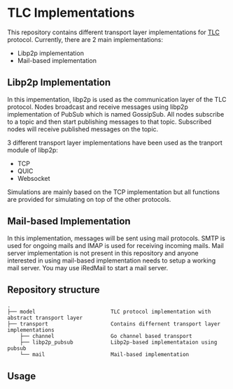 # TLC Implementations
This repository contains different transport layer implementations for [TLC](https://arxiv.org/abs/1907.07010) protocol.
 Currently, there are 2 main implementations:
* Libp2p implementation
* Mail-based implementation

## Libp2p Implementation
In this impementation, libp2p is used as the communication layer of the TLC protocol. Nodes broadcast and receive messages 
using libp2p implementation of PubSub which is named GossipSub. All nodes subscribe to a topic and then start publishing 
messages to that topic. Subscribed nodes will receive published messages on the topic.

3 different transport layer implementations have been used as the tranport module of libp2p:
* TCP
* QUIC
* Websocket

Simulations are mainly based on the TCP implementation but all functions are provided for simulating on top of the other 
protocols.

## Mail-based Implementation
In this implementation, messages will be sent using mail protocols. SMTP is used for ongoing mails and IMAP is used for 
receiving incoming mails. Mail server implementation is not present in this repository and anyone interested in using 
mail-based implementation needs to setup a working mail server. You may use iRedMail to start a mail server.

## Repository structure
    .
    ├── model                        TLC protocol implementation with abstract transport layer
    ├── transport                    Contains differnent transport layer implementations
        ├── channel                  Go channel based transport
        ├── libp2p_pubsub            Libp2p-based implementataion using pubsub
        └── mail                     Mail-based implementation
        

## Usage
